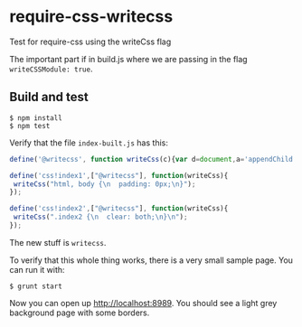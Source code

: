 require-css-writecss
====================

Test for require-css using the writeCss flag

The important part if in build.js where we are passing in the flag `writeCSSModule: true`.

## Build and test
```
$ npm install
$ npm test
```

Verify that the file `index-built.js` has this:

``` javascript
define('@writecss', function writeCss(c){var d=document,a='appendChild',i='styleSheet',s=d.createElement('style');s.type='text/css';d.getElementsByTagName('head')[0][a](s);s[i]?s[i].cssText=c:s[a](d.createTextNode(c));}});

define('css!index1',["@writecss"], function(writeCss){
 writeCss("html, body {\n  padding: 0px;\n}");
});

define('css!index2',["@writecss"], function(writeCss){
 writeCss(".index2 {\n  clear: both;\n}\n");
});
```

The new stuff is `writecss`.

To verify that this whole thing works, there is a very small sample page.  You can run it with:

```
$ grunt start
```

Now you can open up <a href="http://localhost:8989">http://localhost:8989</a>.  You should see a light grey background page with some borders.
